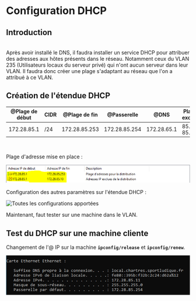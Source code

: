 # Configuration DHCP

## Introduction
<br>
Après avoir installé le DNS, il faudra installer un service DHCP pour attribuer des adresses aux hôtes présents dans le réseau. Notamment ceux du VLAN 235 (Utilisateurs locaux du serveur privé) qui n'ont aucun serveur dans leur VLAN. Il faudra donc créer une plage s'adaptant au réseau que l'on a attribué à ce VLAN.
<br>

## Création de l'étendue DHCP

| @Plage de début | CIDR | @Plage de fin | @Passerelle | @DNS | Plage exclue |
|-----------------|------|---------------|-------------|------|--------------|
| 172.28.85.1     | /24  | 172.28.85.253 | 172.28.85.254 | 172.28.65.1 | 85.1 - 85.10

<br>

Plage d'adresse mise en place :
<br>

![Plage d'adresses exclues](./img/DHCP/plage_exclue.PNG)
<br>

Configuration des autres paramètres sur l'étendue DHCP :

![Toutes les configurations apportées](../img/DHCP/config_resultats.PNG)

Maintenant, faut tester sur une machine dans le VLAN.

## Test du DHCP sur une machine cliente

Changement de l'@ IP sur la machine **`ipconfig/release`** et **`ipconfig/renew`**.

![Test ipconfig réussi](/img/DHCP/test_DHCP.png)